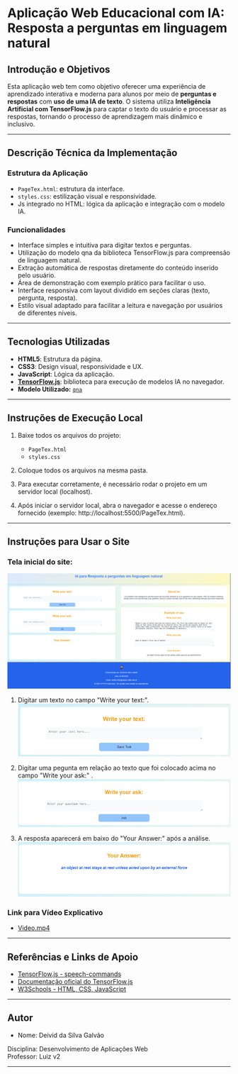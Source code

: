 # Aplicação Web Educacional com IA: Resposta a perguntas em linguagem natural

## Introdução e Objetivos

Esta aplicação web tem como objetivo oferecer uma experiência de aprendizado interativa e moderna para alunos por meio de  **perguntas e respostas** com **uso de uma IA de texto**. O sistema utiliza **Inteligência Artificial com TensorFlow.js** para captar o texto do usuário e processar as respostas, tornando o processo de aprendizagem mais dinâmico e inclusivo.

---

## Descrição Técnica da Implementação

### Estrutura da Aplicação

- `PageTex.html`: estrutura da interface.
- `styles.css`: estilização visual e responsividade.
- Js integrado no HTML: lógica da aplicação e integração com o modelo IA.

### Funcionalidades

- Interface simples e intuitiva para digitar textos e perguntas.
- Utilização do modelo qna da biblioteca TensorFlow.js para compreensão de linguagem natural.
- Extração automática de respostas diretamente do conteúdo inserido pelo usuário.
- Área de demonstração com exemplo prático para facilitar o uso.
- Interface responsiva com layout dividido em seções claras (texto, pergunta, resposta).
- Estilo visual adaptado para facilitar a leitura e navegação por usuários de diferentes níveis.

---

## Tecnologias Utilizadas

- **HTML5**: Estrutura da página.
- **CSS3**: Design visual, responsividade e UX.
- **JavaScript**: Lógica da aplicação.
- **[TensorFlow.js](https://www.tensorflow.org/js)**: biblioteca para execução de modelos IA no navegador.
- **Modelo Utilizado:** [`qna`](https://github.com/tensorflow/tfjs-models/tree/master/qna)

---

## Instruções de Execução Local

1. Baixe todos os arquivos do projeto:
   - `PageTex.html`
   - `styles.css`

2. Coloque todos os arquivos na mesma pasta.

3. Para executar corretamente, é necessário rodar o projeto em um servidor local (localhost).

4. Após iniciar o servidor local, abra o navegador e acesse o endereço fornecido (exemplo: http://localhost:5500/PageTex.html).

---
## Instruções para Usar o Site
### Tela inicial do site:
![img](./img/p2.png)

1. Digitar um texto no campo "Write your text:".
![img](./img/p1.png)

2. Digitar uma pegunta em relação ao texto que foi colocado acima no campo "Write your ask:" .
![img](./img/p3.png)

3. A resposta aparecerá em baixo do "Your Answer:" após a análise.
![img](./img/p4.png)

### Link para Vídeo Explicativo
- [Video.mp4](https://youtu.be/1vzVwyQHIQ4)
---
## Referências e Links de Apoio

- [TensorFlow.js - speech-commands](https://github.com/tensorflow/tfjs-models/tree/master/qna)
- [Documentação oficial do TensorFlow.js](https://www.tensorflow.org/js)
- [W3Schools - HTML, CSS, JavaScript](https://www.w3schools.com/)


---
## Autor

- Nome: Deivid da Silva Galvão

Disciplina: Desenvolvimento de Aplicações Web  
Professor: Luiz v2

---

